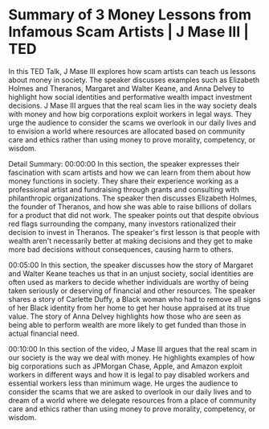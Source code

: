 # Summary of 3 Money Lessons from Infamous Scam Artists | J Mase III | TED

In this TED Talk, J Mase III explores how scam artists can teach us lessons about money in society. The speaker discusses examples such as Elizabeth Holmes and Theranos, Margaret and Walter Keane, and Anna Delvey to highlight how social identities and performative wealth impact investment decisions. J Mase III argues that the real scam lies in the way society deals with money and how big corporations exploit workers in legal ways. They urge the audience to consider the scams we overlook in our daily lives and to envision a world where resources are allocated based on community care and ethics rather than using money to prove morality, competency, or wisdom.

Detail Summary: 
00:00:00
In this section, the speaker expresses their fascination with scam artists and how we can learn from them about how money functions in society. They share their experience working as a professional artist and fundraising through grants and consulting with philanthropic organizations. The speaker then discusses Elizabeth Holmes, the founder of Theranos, and how she was able to raise billions of dollars for a product that did not work. The speaker points out that despite obvious red flags surrounding the company, many investors rationalized their decision to invest in Theranos. The speaker's first lesson is that people with wealth aren't necessarily better at making decisions and they get to make more bad decisions without consequences, causing harm to others.

00:05:00
In this section, the speaker discusses how the story of Margaret and Walter Keane teaches us that in an unjust society, social identities are often used as markers to decide whether individuals are worthy of being taken seriously or deserving of financial and other resources. The speaker shares a story of Carlette Duffy, a Black woman who had to remove all signs of her Black identity from her home to get her house appraised at its true value. The story of Anna Delvey highlights how those who are seen as being able to perform wealth are more likely to get funded than those in actual financial need.

00:10:00
In this section of the video, J Mase III argues that the real scam in our society is the way we deal with money. He highlights examples of how big corporations such as JPMorgan Chase, Apple, and Amazon exploit workers in different ways and how it is legal to pay disabled workers and essential workers less than minimum wage. He urges the audience to consider the scams that we are asked to overlook in our daily lives and to dream of a world where we delegate resources from a place of community care and ethics rather than using money to prove morality, competency, or wisdom.

